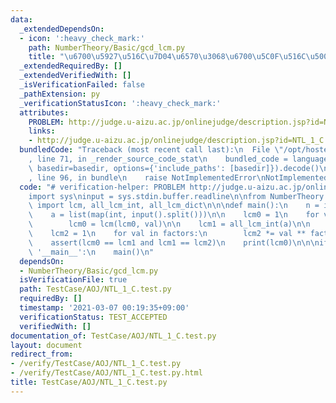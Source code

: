 ```yaml
---
data:
  _extendedDependsOn:
  - icon: ':heavy_check_mark:'
    path: NumberTheory/Basic/gcd_lcm.py
    title: "\u6700\u5927\u516C\u7D04\u6570\u3068\u6700\u5C0F\u516C\u500D\u6570"
  _extendedRequiredBy: []
  _extendedVerifiedWith: []
  _isVerificationFailed: false
  _pathExtension: py
  _verificationStatusIcon: ':heavy_check_mark:'
  attributes:
    PROBLEM: http://judge.u-aizu.ac.jp/onlinejudge/description.jsp?id=NTL_1_C
    links:
    - http://judge.u-aizu.ac.jp/onlinejudge/description.jsp?id=NTL_1_C
  bundledCode: "Traceback (most recent call last):\n  File \"/opt/hostedtoolcache/Python/3.9.5/x64/lib/python3.9/site-packages/onlinejudge_verify/documentation/build.py\"\
    , line 71, in _render_source_code_stat\n    bundled_code = language.bundle(stat.path,\
    \ basedir=basedir, options={'include_paths': [basedir]}).decode()\n  File \"/opt/hostedtoolcache/Python/3.9.5/x64/lib/python3.9/site-packages/onlinejudge_verify/languages/python.py\"\
    , line 96, in bundle\n    raise NotImplementedError\nNotImplementedError\n"
  code: "# verification-helper: PROBLEM http://judge.u-aizu.ac.jp/onlinejudge/description.jsp?id=NTL_1_C\n\
    import sys\ninput = sys.stdin.buffer.readline\n\nfrom NumberTheory.Basic.gcd_lcm\
    \ import lcm, all_lcm_int, all_lcm_dict\n\n\ndef main():\n    n = int(input())\n\
    \    a = list(map(int, input().split()))\n\n    lcm0 = 1\n    for val in a:\n\
    \        lcm0 = lcm(lcm0, val)\n\n    lcm1 = all_lcm_int(a)\n\n    factors = all_lcm_dict(a)\n\
    \    lcm2 = 1\n    for val in factors:\n        lcm2 *= val ** factors[val]\n\n\
    \    assert(lcm0 == lcm1 and lcm1 == lcm2)\n    print(lcm0)\n\n\nif __name__ ==\
    \ '__main__':\n    main()\n"
  dependsOn:
  - NumberTheory/Basic/gcd_lcm.py
  isVerificationFile: true
  path: TestCase/AOJ/NTL_1_C.test.py
  requiredBy: []
  timestamp: '2021-03-07 00:19:35+09:00'
  verificationStatus: TEST_ACCEPTED
  verifiedWith: []
documentation_of: TestCase/AOJ/NTL_1_C.test.py
layout: document
redirect_from:
- /verify/TestCase/AOJ/NTL_1_C.test.py
- /verify/TestCase/AOJ/NTL_1_C.test.py.html
title: TestCase/AOJ/NTL_1_C.test.py
---
```

